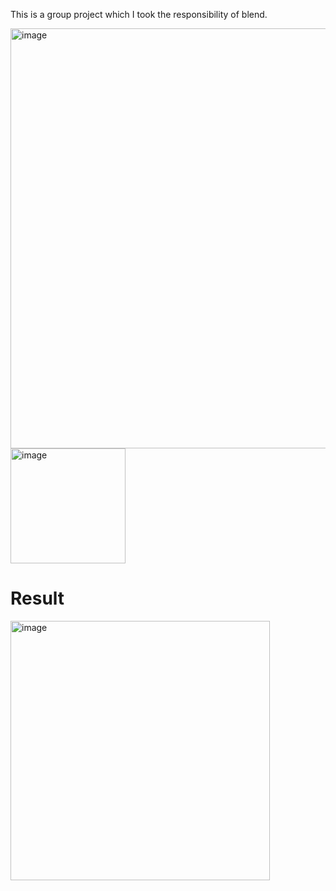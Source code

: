 This is a group project which I took the responsibility of blend.

<img width="672" alt="image" src="https://user-images.githubusercontent.com/22312553/232311843-131cd59d-c474-4881-82d7-b21fcbf36109.png">
<img width="184" alt="image" src="https://user-images.githubusercontent.com/22312553/232312012-6f9627da-90d0-4ae7-9f67-c52b15dcabf4.png">

# Result
<img width="415" alt="image" src="https://user-images.githubusercontent.com/22312553/232311922-e5ac2a73-8bdd-4784-b678-85e3f3825638.png">
